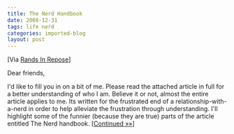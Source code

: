 ```yaml
---
title: The Nerd Handbook
date: 2008-12-31
tags: life nerd
categories: imported-blog
layout: post
---
```


[Via [Rands In Repose](http://www.randsinrepose.com:80/archives/2007/11/11/the_nerd_handbook.html)]

Dear friends,

I'd like to fill you in on a bit of me. Please read the attached article in full for a better understanding of who I am. Believe it or not, almost the entire article applies to me. Its written for the frustrated end of a relationship-with-a-nerd in order to help alleviate the frustration through understanding. I'll highlight some of the funnier (because they are true) parts of the article entitled The Nerd handbook.   [[Continued »»](http://www.randsinrepose.com:80/archives/2007/11/11/the_nerd_handbook.html)]

